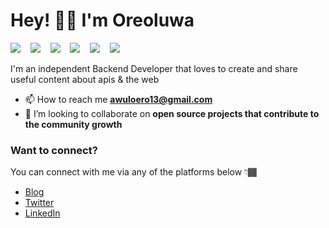 # Hey! 👋🏼 I'm Oreoluwa

<img src="https://img.shields.io/badge/javascript%20-%23F0DB4F.svg?&style=for-the-badge&logo=javascript&logoColor=white" />&nbsp;&nbsp;&nbsp;
<img src="https://img.shields.io/badge/mongodb%20-%234DB33D.svg?&style=for-the-badge&logo=mongodb&logoColor=white" />&nbsp;&nbsp;&nbsp;
<img src="https://img.shields.io/badge/express%20-%2368a063.svg?&style=for-the-badge&logo=express&logoColor=white" />&nbsp;&nbsp;&nbsp;
<img src="https://img.shields.io/badge/node.js%20-%233c873a.svg?&style=for-the-badge&logo=node.js&logoColor=white" />&nbsp;&nbsp;&nbsp;
<img src="https://img.shields.io/badge/react%20-%2300D9FF.svg?&style=for-the-badge&logo=react&logoColor=white" />&nbsp;&nbsp;&nbsp;
<img src="https://img.shields.io/badge/TypeScript%20-%23007acc.svg?&style=for-the-badge&logo=typescript&logoColor=white" />&nbsp;&nbsp;&nbsp;

I'm an independent Backend Developer that loves to create and share useful content about apis & the web

- 📫 How to reach me **awuloero13@gmail.com**
- 👯 I’m looking to collaborate on **open source projects that contribute to the community growth**

### Want to connect?

You can connect with me via any of the platforms below 👇🏾

- [Blog](#)
- [Twitter](#)
- [LinkedIn](https://www.linkedin.com/in/emmaunel-oreoluwa/)

<!-- <h3 align="middle">Languages and Tools:</h3>
<ul>
 <li><pre><b>HTML</b></pre></li>
 <li><pre><b>CSS3</b></pre></li>
 <li><pre><b>JavaScript</b></pre></li>
 <li><pre>Node.js</pre></li>
 <li><pre>React.js</pre></li>
 <li><pre>Next.js</pre></li>
  <li><pre>Nest.js</pre></li>
  <li><pre>Express.js</pre></li>
 <li><pre>GraphQl</pre></li>
  </ul> -->

<!--
**oredotjs/oredotjs** is a ✨ _special_ ✨ repository because its `README.md` (this file) appears on your GitHub profile.

Here are some ideas to get you started:

- 🔭 I’m currently working on ...
- 🌱 I’m currently learning ...
- 👯 I’m looking to collaborate on ...
- 🤔 I’m looking for help with ...
- 💬 Ask me about ...
- 📫 How to reach me: ...
- 😄 Pronouns: ...
- ⚡ Fun fact: ...
-->
